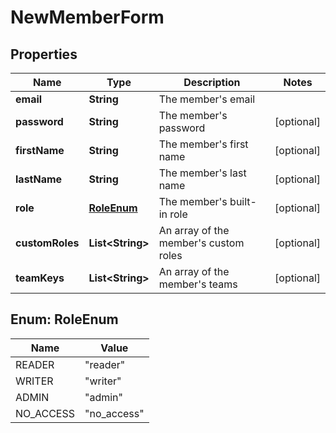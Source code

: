 

# NewMemberForm


## Properties

| Name | Type | Description | Notes |
|------------ | ------------- | ------------- | -------------|
|**email** | **String** | The member&#39;s email |  |
|**password** | **String** | The member&#39;s password |  [optional] |
|**firstName** | **String** | The member&#39;s first name |  [optional] |
|**lastName** | **String** | The member&#39;s last name |  [optional] |
|**role** | [**RoleEnum**](#RoleEnum) | The member&#39;s built-in role |  [optional] |
|**customRoles** | **List&lt;String&gt;** | An array of the member&#39;s custom roles |  [optional] |
|**teamKeys** | **List&lt;String&gt;** | An array of the member&#39;s teams |  [optional] |



## Enum: RoleEnum

| Name | Value |
|---- | -----|
| READER | &quot;reader&quot; |
| WRITER | &quot;writer&quot; |
| ADMIN | &quot;admin&quot; |
| NO_ACCESS | &quot;no_access&quot; |



